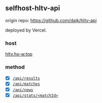 ## selfhost-hltv-api
origin repo: https://github.com/dajk/hltv-api

deployed by Vercel.

### host

[hltv.hx-w.top](https://hltv.hx-w.top)

### method

- [x] [`/api/results`](https://hltv.hx-w.top/api/results)
- [x] [`/api/matches`](https://hltv.hx-w.top/api/matches)
- [x] [`/api/news`](https://hltv.hx-w.top/api/news)
- [x] [`/api/stats/<matchId>`](https://hltv.hx-w.top/api/stats/matches_2348962_gamerlegion-vs-endpoint-esea-premier-season-37-europe)
